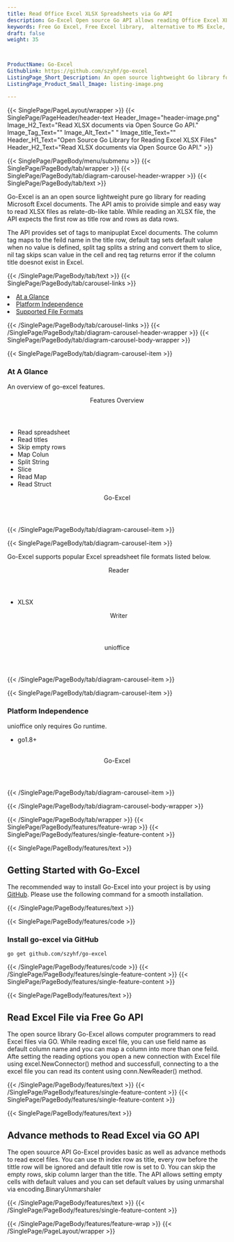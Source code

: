 ```yaml
---
title: Read Office Excel XLSX Spreadsheets via Go API
description: Go-Excel Open source Go API allows reading Office Excel XLSX spreadsheet. 
keywords: Free Go Excel, Free Excel library,  alternative to MS Excle, Go XLSX API, Go XLSX library,  Go Excel API, Go Excel Library, Go XLSM, Go XLTM API, Go Spreadsheets API, create spreadsheet, add comments to cells,  Read XLSX files, manage Rows or Cells, add Comments to Excel
draft: false
weight: 35



ProductName: Go-Excel
Githublink: https://github.com/szyhf/go-excel
ListingPage_Short_Description: An open source lightweight Go library for reading Microsoft Excel Spreadsheets.
ListingPage_Product_Small_Image: listing-image.png 

---
```


{{< SinglePage/PageLayout/wrapper >}}
{{< SinglePage/PageHeader/header-text
Header_Image="header-image.png"
Image_H2_Text="Read XLSX documents via Open Source Go API."
Image_Tag_Text=""
Image_Alt_Text=" "
Image_title_Text=""
Header_H1_Text="Open Source Go Library for Reading Excel XLSX Files"
Header_H2_Text="Read XLSX documents via Open Source Go API." >}}

{{< SinglePage/PageBody/menu/submenu >}}
{{< SinglePage/PageBody/tab/wrapper >}}
{{< SinglePage/PageBody/tab/diagram-carousel-header-wrapper >}}
{{< SinglePage/PageBody/tab/text >}}



<p>Go-Excel is an an open source lightweight pure go library for reading Microsoft Excel documents. The API amis to proivide simple and easy way to read XLSX files as relate-db-like table. While reading an XLSX file, the API expects the first row as title row and rows as data rows.</p>
<p>The API provides set of tags to manipuplat Excel documents. The column tag maps to the feild name in the title row, default tag sets default value when no value is defined, split tag splits a string and convert them to slice, nil tag skips scan value in the cell and req tag returns error if the column title doesnot exist in Excel.</p>

{{< /SinglePage/PageBody/tab/text >}}
{{< SinglePage/PageBody/tab/carousel-links >}}

<li data-target="#diagramcarousel" data-slide-to="0"><a href="#">At a Glance</a></li>
<li data-target="#diagramcarousel" data-slide-to="2"><a href="#">Platform Independence</a></li>
<li data-target="#diagramcarousel" data-slide-to="1"><a class="activetab" href="#">Supported File Formats</a></li>


{{< /SinglePage/PageBody/tab/carousel-links >}}
{{< /SinglePage/PageBody/tab/diagram-carousel-header-wrapper >}}
{{< SinglePage/PageBody/tab/diagram-carousel-body-wrapper >}}

{{< SinglePage/PageBody/tab/diagram-carousel-item >}}
<h3>At A Glance</h3>
<p>An overview of go-excel features.</p>
<div class="diagram1 d1-poi">
<div class="d1-row">
<div class="d1-col d1-right"><header>Features Overview</header>
<ul>
<li>Read spreadsheet</li>
<li>Read titles</li>
<li>Skip empty rows</li>
<li>Map Colun</li>
<li>Split String</li>
<li>Slice</li>
<li>Read Map</li>
<li>Read Struct</li>
</ul>
</div>
</div>
<div class="d1-logo" style="border: none;"><header>Go-Excel</header><footer><small></small></footer></div>
<!--/logo--></div>
<!--/diagram1-->
{{< /SinglePage/PageBody/tab/diagram-carousel-item >}}

{{< SinglePage/PageBody/tab/diagram-carousel-item >}}
<p>Go-Excel supports popular Excel spreadsheet file formats listed below.</p>
<div class="diagram1 d2  d1-poi">
<div class="d1-row">
<div class="d1-col d1-left"><header><i class="fa fa-arrows-v "> </i> Reader</header>
<ul>
<li>XLSX</li>
</ul>
</div>
<!--/left-->
<div class="d1-col d1-right"><header><i class="fa  fa-long-arrow-down"> </i> Writer</header></div>
<!--/right--></div>
<!--/row-->
<div class="d1-logo" style="border: none;"><header>unioffice</header><footer><small></small></footer></div>
<!--/logo--></div>
<!--/diagram2-->
{{< /SinglePage/PageBody/tab/diagram-carousel-item >}}

{{< SinglePage/PageBody/tab/diagram-carousel-item >}}
<h3>Platform Independence</h3>
<p>unioffice only requires Go runtime.</p>
<div class="diagram1 d1-poi">
<div class="d1-row">
<div class="d1-col d1-right">
<ul>
<li>go1.8+</li>
</ul>
</div>
<!--/left-->
<div class="d1-col d1-right"> </div>
<!--/right--></div>
<!--/row-->
<div class="d1-logo" style="border: none;"><header>Go-Excel</header><footer><small></small></footer></div>
<!--/logo--></div>
<!--/diagram2 -->
{{< /SinglePage/PageBody/tab/diagram-carousel-item >}}

{{< /SinglePage/PageBody/tab/diagram-carousel-body-wrapper >}}

{{< /SinglePage/PageBody/tab/wrapper >}}
{{< SinglePage/PageBody/features/feature-wrap >}}
{{< SinglePage/PageBody/features/single-feature-content >}}

{{< SinglePage/PageBody/features/text >}}
<h2 class="h2title">Getting Started with Go-Excel</h2>
<p>The recommended way to install Go-Excel into your project is by using <a href="https://github.com/szyhf/go-excel">GitHub</a>. Please use the following command for a smooth installation.</p>
{{< /SinglePage/PageBody/features/text >}}

{{< SinglePage/PageBody/features/code >}}
<h3>Install go-excel via GitHub</h3>
<pre><code class="html">go get github.com/szyhf/go-excel </code></pre>


{{< /SinglePage/PageBody/features/code >}}
{{< /SinglePage/PageBody/features/single-feature-content >}}
{{< SinglePage/PageBody/features/single-feature-content >}}

{{< SinglePage/PageBody/features/text >}}
<h2 class="h2title">Read Excel File via Free Go API</h2>
<p>The open source library Go-Excel allows computer programmers to read Excel files via GO. While reading excel file, you can use field name as default column name and you can map a column into more than one feild. Afte setting the reading options you open a new connection with Excel file using excel.NewConnector() method and successfull, connecting to a the excel file you can read its content using conn.NewReader() method.</p>

{{< /SinglePage/PageBody/features/text >}}
{{< /SinglePage/PageBody/features/single-feature-content >}}
{{< SinglePage/PageBody/features/single-feature-content >}}

{{< SinglePage/PageBody/features/text >}}
<h2 class="h2title">Advance methods to Read Excel via GO API</h2>
<p>The open souurce API Go-Excel provides basic as well as advance methods to read excel files. You can use th index row as title, every row before the tittle row will be ignored and default title row is set to 0. You can skip the empty rows, skip column larger than the title. The API allows setting empty cells with default values and you can set default values by using unmarshal via encoding.BinaryUnmarshaler</p>

{{< /SinglePage/PageBody/features/text >}}
{{< /SinglePage/PageBody/features/single-feature-content >}}

{{< /SinglePage/PageBody/features/feature-wrap >}}
{{< /SinglePage/PageLayout/wrapper >}}